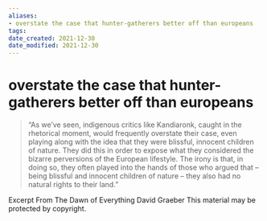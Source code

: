 ```yaml
---
aliases: 
- overstate the case that hunter-gatherers better off than europeans
tags: 
date_created: 2021-12-30
date_modified: 2021-12-30
---
```


# overstate the case that hunter-gatherers better off than europeans

> “As we’ve seen, indigenous critics like Kandiaronk, caught in the rhetorical moment, would frequently overstate their case, even playing along with the idea that they were blissful, innocent children of nature. They did this in order to expose what they considered the bizarre perversions of the European lifestyle. The irony is that, in doing so, they often played into the hands of those who argued that – being blissful and innocent children of nature – they also had no natural rights to their land.”

Excerpt From
The Dawn of Everything
David Graeber
This material may be protected by copyright.
